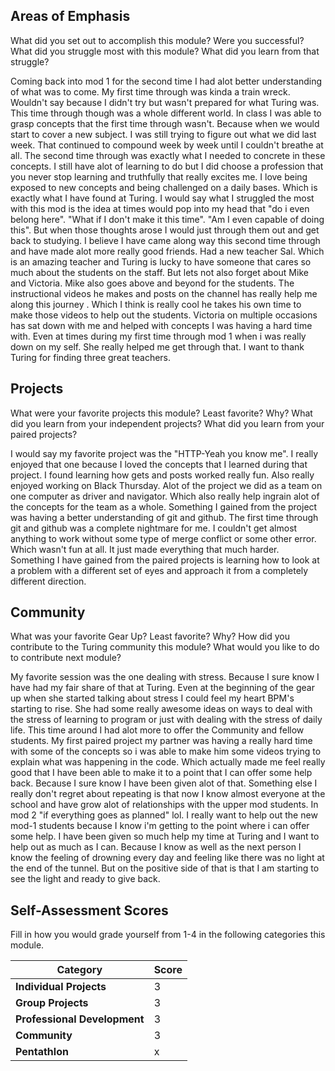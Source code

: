 
 ## Areas of Emphasis
 What did you set out to accomplish this module? Were you successful?
 What did you struggle most with this module? What did you learn from that struggle?

 Coming back into mod 1 for the second time I had alot better understanding of what was to come. My first time through was kinda
 a train wreck. Wouldn't say because I didn't try but wasn't prepared for what Turing was. This time through though was a whole
 different world. In class I was able to grasp concepts that the first time through wasn't. Because when we would start to cover a new subject. I was still trying to figure out what we did last week. That continued to compound week by week until I couldn't breathe at all. The second time through was exactly what I needed to concrete in these concepts. I still have alot of learning to do but I did choose a profession that you never stop learning and truthfully that really excites me. I love being exposed to new concepts and being challenged on a daily bases. Which is exactly what I have found at Turing. I would say what I struggled the most with this mod is the idea at times would pop into my head that "do i even belong here". "What if I don't make it this time". "Am I even capable of doing this". But when those thoughts arose I would just through them out and get back to studying. I believe I have came along way this second time through and have made alot more really good friends. Had a new teacher Sal. Which is an amazing teacher and Turing is lucky to have someone that cares so much about the students on the staff. But lets not also forget about Mike and Victoria. Mike also goes above and beyond for the students. The instructional
 videos he makes and posts on the channel has really help me along this journey  . Which I think is really cool he takes his own
 time to make those videos to help out the students. Victoria on multiple occasions has sat down with me and helped with
 concepts I was having a hard time with. Even at times during my first time through mod 1 when i was really down on my self. She
 really helped me get through that. I want to thank Turing for finding three great teachers.

 ## Projects
 What were your favorite projects this module? Least favorite? Why?
 What did you learn from your independent projects?
 What did you learn from your paired projects?

 I would say my favorite project was the "HTTP-Yeah you know me". I really enjoyed that one because I loved the concepts that I
 learned during that project. I found learning how gets and posts worked really fun. Also really enjoyed working on Black Thursday. Alot of the project we did as a team on one computer as driver and navigator. Which also really help ingrain alot of the concepts for the team as a whole. Something I gained from the project was having a better understanding of git and github. The first time through git and github was a complete nightmare for me. I couldn't get almost anything to work without some type of merge conflict or some other error. Which wasn't fun at all. It just made everything that much harder. Something I have gained from the paired projects is learning how to look at a problem with a different set of eyes and approach it from a completely different direction.


 ## Community
 What was your favorite Gear Up? Least favorite? Why?
 How did you contribute to the Turing community this module?
 What would you like to do to contribute next module?

 My favorite session was the one dealing with stress. Because I sure know I have had my fair share of that at Turing. Even at the beginning of the gear up when she started talking about stress I could feel my heart BPM's starting to rise. She had some really awesome ideas on ways to deal with the stress of learning to program or just with dealing with the stress of daily life.
 This time around I had alot more to offer the Community and fellow students. My first paired project my partner was having a really hard time with some of the concepts so i was able to make him some videos trying to explain what was happening in the code. Which actually made me feel really good that I have been able to make it to a point that I can offer some help back. Because I sure know I have been given alot of that. Something else I really don't regret about repeating is that now I know almost everyone at the school and have grow alot of relationships with the upper mod students. In mod 2 "if everything goes as planned" lol. I really want to help out the new mod-1 students because I know i'm getting to the point where i can offer some help. I have been given so much help my time at Turing and I want to help out as much as I can. Because I know as well as the next person I know the feeling of drowning every day and feeling like there was no light at the end of the tunnel. But on the positive side of that is that I am starting to see the light and ready to give back.


 ## Self-Assessment Scores

 Fill in how you would grade yourself from 1-4 in the following categories this module.

 | Category                     | Score |
 | -----------------------------| ----- |
 | **Individual Projects**      |   3   |
 | **Group Projects**           |   3   |
 | **Professional Development** |   3   |
 | **Community**                |   3   |
 | **Pentathlon**               |   x   |
